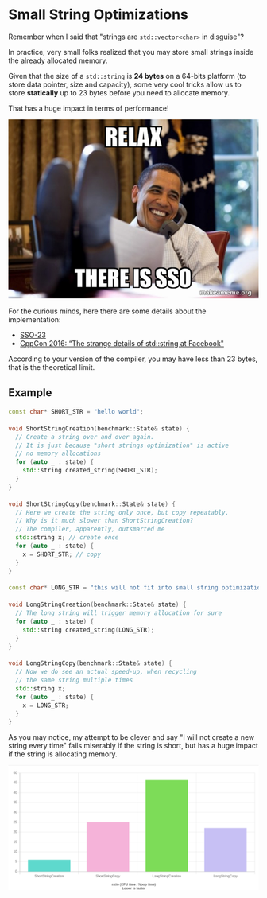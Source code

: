 # Small String Optimizations

Remember when I said that "strings are `std::vector<char>` in disguise"?

In practice, very small folks realized that you may store
small strings inside the already allocated memory.

Given that the size of a `std::string` is **24 bytes** on a 64-bits
platform (to store data pointer, size and capacity), some
very cool tricks allow us to store **statically** up to 23 bytes
before you need to allocate memory.

That has a huge impact in terms of performance!

![](img/relax_sso.jpg)

For the curious minds, here there are some details about the implementation:

- [SSO-23](https://github.com/elliotgoodrich/SSO-23)
- [CppCon 2016: “The strange details of std::string at Facebook"](https://www.youtube.com/watch?v=kPR8h4-qZdk)

According to your version of the compiler, you may have less than 23 bytes, that is
the theoretical limit.

## Example

```C++
const char* SHORT_STR = "hello world";

void ShortStringCreation(benchmark::State& state) {
  // Create a string over and over again.
  // It is just because "short strings optimization" is active
  // no memory allocations
  for (auto _ : state) {
    std::string created_string(SHORT_STR);
  }
}

void ShortStringCopy(benchmark::State& state) {
  // Here we create the string only once, but copy repeatably.
  // Why is it much slower than ShortStringCreation?
  // The compiler, apparently, outsmarted me
  std::string x; // create once
  for (auto _ : state) {
    x = SHORT_STR; // copy
  }
}

const char* LONG_STR = "this will not fit into small string optimization";

void LongStringCreation(benchmark::State& state) {
  // The long string will trigger memory allocation for sure
  for (auto _ : state) {
    std::string created_string(LONG_STR);
  }
}

void LongStringCopy(benchmark::State& state) {
  // Now we do see an actual speed-up, when recycling
  // the same string multiple times
  std::string x;
  for (auto _ : state) {
    x = LONG_STR;
  }
}
```

As you may notice, my attempt to be clever and say "I will not create a new string
every time" fails miserably if the string is short, but has a huge impact if the string
is allocating memory.

![](img/sso_in_action.png)



